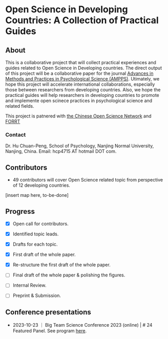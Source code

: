 # Open Science in Developing Countries: A Collection of Practical Guides

## About
This is a collaborative project that will collect practical experiences and guides related to Open Science in Developing countries. The direct output of this project will be a collaborative paper for the journal [Advances in Methods and Practices in Psychological Science (AMPPS)](https://www.psychologicalscience.org/publications/ampps). Utimately, we hope this project will accelerate international collaborations, especially those between researchers from developing countries. Also, we hope the practical guides will help researchers in developing countries to promote and implemente open scinece practices in psychological science and related fields. 

This project is patnered with [the Chinese Open Science Network](https://open-sci.cn/) and [FORRT](https://forrt.org/)

### Contact
Dr. Hu Chuan-Peng, School of Psychology, Nanjing Normal University, Nanjing, China. Email: hcp4715 AT hotmail DOT com.

## Contributors

- 49 contributors will cover Open Science related topic from perspective of 12 developing countries.

[insert map here, to-be-done]


## Progress

- [x] Open call for contributors.

- [x] Identified topic leads.

- [x] Drafts for each topic.

- [x] First draft of the whole paper.

- [x] Re-structure the first draft of the whole paper.

- [ ] Final draft of the whole paper & polishing the figures.

- [ ] Internal Review.

- [ ] Preprint & Submission.

## Conference presentations
- 2023-10-23 ｜ Big Team Science Conference 2023 (online) | # 24 Featured Panel. See program [here](https://bigteamscienceconference.github.io/program/).

<!-- docker run -e PASSWORD=hulab2022 --cpus=4 --rm -p 8787:8787 -v $PWD:/home/rstudio/work hcp4715/rdock:nhb2024 -->